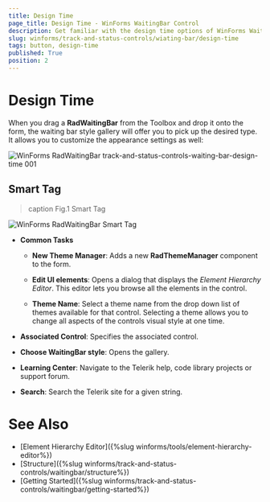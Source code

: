 ```yaml
---
title: Design Time
page_title: Design Time - WinForms WaitingBar Control
description: Get familiar with the design time options of WinForms WaitingBar.
slug: winforms/track-and-status-controls/wiating-bar/design-time
tags: button, design-time
published: True
position: 2 
---
```


# Design Time

When you drag a __RadWaitingBar__ from the Toolbox and drop it onto the form, the waiting bar style gallery will offer you to pick up the desired type. It allows you to customize the appearance settings as well:

![WinForms RadWaitingBar track-and-status-controls-waiting-bar-design-time 001](images/track-and-status-controls-waiting-bar-design-time001.png)

## Smart Tag

>caption Fig.1 Smart Tag

![WinForms RadWaitingBar Smart Tag](images/track-and-status-controls-waiting-bar-design-time002.png)

* __Common Tasks__

	* __New Theme Manager__: Adds a new __RadThemeManager__ component to the form.

	* __Edit UI elements__: Opens a dialog that displays the *Element Hierarchy Editor*. This editor lets you browse all the elements in the control.

	* __Theme Name__: Select a theme name from the drop down list of themes available for that control. Selecting a theme allows you to change all aspects of the controls visual style at one time.
	
* __Associated Control__: Specifies the associated control.

* __Choose WaitingBar style__: Opens the gallery.

* __Learning Center__: Navigate to the Telerik help, code library projects or support forum.

* __Search__: Search the Telerik site for a given string.

# See Also

* [Element Hierarchy Editor]({%slug winforms/tools/element-hierarchy-editor%})
* [Structure]({%slug winforms/track-and-status-controls/waitingbar/structure%})	
* [Getting Started]({%slug winforms/track-and-status-controls/waitingbar/getting-started%})	


